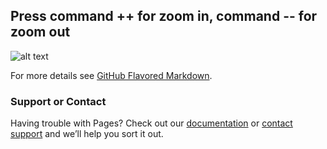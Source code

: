 ## Press command ++ for zoom in, command -- for zoom out






![alt text](https://cmabdullah.github.io/FamilyTree/gntree.svg "")

For more details see [GitHub Flavored Markdown](https://guides.github.com/features/mastering-markdown/).



### Support or Contact

Having trouble with Pages? Check out our [documentation](https://help.github.com/categories/github-pages-basics/) or [contact support](https://github.com/contact) and we’ll help you sort it out.
